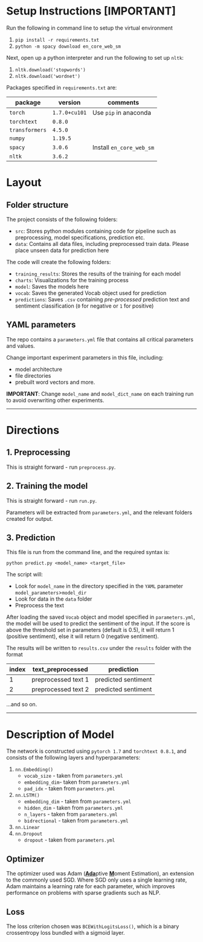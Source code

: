 # Setup Instructions [IMPORTANT]

Run the following in command line to setup the virtual environment

1. `pip install -r requirements.txt`
2. `python -m spacy download en_core_web_sm`

Next, open up a python interpreter and run the following to set up `nltk`:

1. `nltk.download('stopwords')`
2. `nltk.download('wordnet')`

Packages specified in `requirements.txt` are:

|package|version|comments|
|---|---|---|
|`torch`|`1.7.0+cu101`|Use `pip` in anaconda|
|`torchtext`|`0.8.0`||
|`transformers`|`4.5.0`||
|`numpy`|`1.19.5`||
|`spacy`|`3.0.6`|Install `en_core_web_sm`|
|`nltk`|`3.6.2`||

# Layout

## Folder structure

The project consists of the following folders:

- `src`:        Stores python modules containing code for pipeline such as preprocessing, model specifications, prediction etc.
- `data`:       Contains all data files, including preprocessed train data. Please place unseen data for prediction here

The code will create the following folders:

- `training_results`:   Stores the results of the training for each model
- `charts`:             Visualizations for the training process
- `model`:              Saves the models here
- `vocab`:              Saves the generated Vocab object used for prediction
- `predictions`:        Saves `.csv` containing *pre-processed* prediction text and sentiment classification (`0` for negative or `1` for positive)

## YAML parameters

The repo contains a `parameters.yml` file that contains all critical parameters and values.

Change important experiment parameters in this file, including:
- model architecture
- file directories
- prebuilt word vectors and more.

**IMPORTANT**: Change `model_name` and `model_dict_name` on each training run to avoid overwriting other experiments.

----

# Directions

## 1. Preprocessing
This is straight forward - run `preprocess.py`.

## 2. Training the model
This is straight forward - run `run.py`.

Parameters will be extracted from `parameters.yml`, and the relevant folders created for output.

## 3. Prediction
This file is run from the command line, and the required syntax is:

`python predict.py <model_name> <target_file>`

The script will:
- Look for `model_name` in the directory specified in the `YAML` parameter `model_parameters`>`model_dir`
- Look for data in the `data` folder
- Preprocess the text

After loading the saved `Vocab` object and model specified in `parameters.yml`, the model will be used to predict the sentiment of the input. If the score is above the threshold set in parameters (default is 0.5), it will return 1 (positive sentiment), else it will return 0 (negative sentiment).

The results will be written to `results.csv` under the `results` folder with the format

|index|text_preprocessed|prediction|
|---|---|---|
|1|preprocessed text 1|predicted sentiment|
|2|preprocessed text 2|predicted sentiment|

...and so on.

----
# Description of Model

The network is constructed using `pytorch 1.7` and `torchtext 0.8.1`, and consists of the following layers and hyperparameters:

1. `nn.Embedding()`
    - `vocab_size` - taken from `parameters.yml`
    - `embedding_dim`- taken from `parameters.yml`
    - `pad_idx` - taken from `parameters.yml`
2. `nn.LSTM()`
    - `embedding_dim` - taken from `parameters.yml`
    - `hidden_dim` - taken from `parameters.yml`
    - `n_layers` - taken from `parameters.yml`
    - `bidrectional` - taken from `parameters.yml`
3. `nn.Linear`
4. `nn.Dropout`
    - `dropout` - taken from `parameters.yml`

## Optimizer

The optimizer used was Adam (<u>**Ada**</u>ptive <u>**M**</u>oment Estimation), an extension to the commonly used SGD. Where SGD only uses a single learning rate, Adam maintains a learning rate for each parameter, which improves performance on problems with sparse gradients such as NLP.

## Loss

The loss criterion chosen was `BCEWithLogitsLoss()`, which is a binary crossentropy loss bundled with a sigmoid layer.